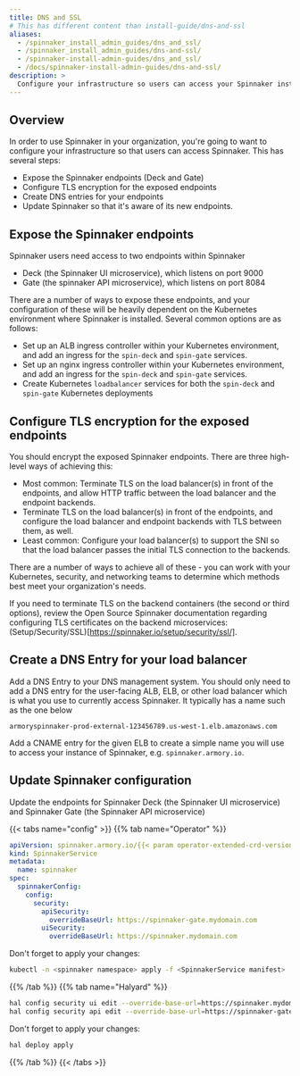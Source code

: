 ```yaml
---
title: DNS and SSL
# This has different content than install-guide/dns-and-ssl
aliases:
  - /spinnaker_install_admin_guides/dns_and_ssl/
  - /spinnaker_install_admin_guides/dns-and-ssl/
  - /spinnaker-install-admin-guides/dns_and_ssl/
  - /docs/spinnaker-install-admin-guides/dns-and-ssl/
description: >
  Configure your infrastructure so users can access your Spinnaker instance.   
---
```


## Overview

In order to use Spinnaker in your organization, you're going to want to configure your infrastructure so that users can access Spinnaker.  This has several steps:

* Expose the Spinnaker endpoints (Deck and Gate)
* Configure TLS encryption for the exposed endpoints
* Create DNS entries for your endpoints
* Update Spinnaker so that it's aware of its new endpoints.

## Expose the Spinnaker endpoints
Spinnaker users need access to two endpoints within Spinnaker

* Deck (the Spinnaker UI microservice), which listens on port 9000
* Gate (the spinnaker API microservice), which listens on port 8084

There are a number of ways to expose these endpoints, and your configuration of these will be heavily dependent on the Kubernetes environment where Spinnaker is installed.  Several common options are as follows:

* Set up an ALB ingress controller within your Kubernetes environment, and add an ingress for the `spin-deck` and `spin-gate` services.
* Set up an nginx ingress controller within your Kubernetes environment, and add an ingress for the `spin-deck` and `spin-gate` services.
* Create Kubernetes `loadbalancer` services for both the `spin-deck` and `spin-gate` Kubernetes deployments

## Configure TLS encryption for the exposed endpoints

You should encrypt the exposed Spinnaker endpoints.  There are three high-level ways of achieving this:

* Most common: Terminate TLS on the load balancer(s) in front of the endpoints, and allow HTTP traffic between the load balancer and the endpoint backends.
* Terminate TLS on the load balancer(s) in front of the endpoints, and configure the load balancer and endpoint backends with TLS between them, as well.
* Least common: Configure your load balancer(s) to support the SNI so that the load balancer passes the initial TLS connection to the backends.

There are a number of ways to achieve all of these - you can work with your Kubernetes, security, and networking teams to determine which methods best meet your organization's needs.

If you need to terminate TLS on the backend containers (the second or third options), review the Open Source Spinnaker documentation regarding configuring TLS certificates on the backend microservices: (Setup/Security/SSL)[https://spinnaker.io/setup/security/ssl/].

## Create a DNS Entry for your load balancer

Add a DNS Entry to your DNS management system.  You should only need to add a DNS entry for the user-facing ALB, ELB, or other load balancer which is what you use to currently access Spinnaker.   It typically has a name such as the one below

```
armoryspinnaker-prod-external-123456789.us-west-1.elb.amazonaws.com
```

Add a CNAME entry for the given ELB to create a simple name you will use to access your instance of Spinnaker, e.g. `spinnaker.armory.io`.

## Update Spinnaker configuration

Update the endpoints for Spinnaker Deck (the Spinnaker UI microservice) and Spinnaker Gate (the Spinnaker API microservice)

{{< tabs name="config" >}}
{{% tab name="Operator" %}}

```yaml
apiVersion: spinnaker.armory.io/{{< param operator-extended-crd-version >}}
kind: SpinnakerService
metadata:
  name: spinnaker
spec:
  spinnakerConfig:
    config:
      security:
        apiSecurity:
          overrideBaseUrl: https://spinnaker-gate.mydomain.com
        uiSecurity:
          overrideBaseUrl: https://spinnaker.mydomain.com
```

Don't forget to apply your changes:

```bash
kubectl -n <spinnaker namespace> apply -f <SpinnakerService manifest>
```

{{% /tab %}}
{{% tab name="Halyard" %}}


```bash
hal config security ui edit --override-base-url=https://spinnaker.mydomain.com
hal config security api edit --override-base-url=https://spinnaker-gate.mydomain.com
```

Don't forget to apply your changes:

```bash
hal deploy apply
```

{{% /tab %}}
{{< /tabs >}}